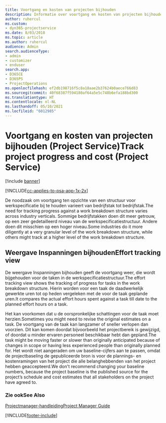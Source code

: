 ```yaml
---
title: Voortgang en kosten van projecten bijhouden
description: Informatie over voortgang en kosten van projecten bijhouden (Project Service)
author: ruhercul
ms.custom:
- dyn365-projectservice
ms.date: 8/03/2018
ms.topic: article
ms.author: ruhercul
audience: Admin
search.audienceType:
- admin
- customizer
- enduser
search.app:
- D365CE
- D365PS
- ProjectOperations
ms.openlocfilehash: ef2db198716f5c8a18aae2b37624b0aece766d83
ms.sourcegitcommit: 40f68387f594180af64a5e5c748b6efa188bd300
ms.translationtype: HT
ms.contentlocale: nl-NL
ms.lasthandoff: 05/10/2021
ms.locfileid: "6012985"
---
```

# <a name="track-project-progress-and-cost-project-service"></a><span data-ttu-id="ee7f1-103">Voortgang en kosten van projecten bijhouden (Project Service)</span><span class="sxs-lookup"><span data-stu-id="ee7f1-103">Track project progress and cost (Project Service)</span></span>

[!include [banner](../includes/psa-now-project-operations.md)]

[!INCLUDE[cc-applies-to-psa-app-1x-2x](../includes/cc-applies-to-psa-app-1x-2x.md)]

<span data-ttu-id="ee7f1-104">De noodzaak om voortgang ten opzichte van een structuur voor werkspecificatie bij te houden varieert van bedrijfstak tot bedrijfstak.</span><span class="sxs-lookup"><span data-stu-id="ee7f1-104">The need for tracking progress against a work breakdown structure varies across industry verticals.</span></span> <span data-ttu-id="ee7f1-105">Sommige bedrijfstakken doen dit meer getrouw, op een zeer gedetailleerd niveau van de werkspecificatiestructuur. Andere doen dit misschien op een hoger niveau.</span><span class="sxs-lookup"><span data-stu-id="ee7f1-105">Some industries do it more diligently at a very granular level of the work breakdown structure, while others might track at a higher level of the work breakdown structure.</span></span>  
  
## <a name="effort-tracking-view"></a><span data-ttu-id="ee7f1-106">Weergave Inspanningen bijhouden</span><span class="sxs-lookup"><span data-stu-id="ee7f1-106">Effort tracking view</span></span>  
<span data-ttu-id="ee7f1-107">De weergave Inspanningen bijhouden geeft de voortgang weer, die wordt bijgehouden voor de taken in de werkspecificatiestructuur.</span><span class="sxs-lookup"><span data-stu-id="ee7f1-107">The effort tracking view shows the tracking of progress for tasks in the work breakdown structure.</span></span> <span data-ttu-id="ee7f1-108">Hierin worden voor een taak de daadwerkelijk gewerkte uren tot op heden vergeleken met de voor de taak geplande uren.</span><span class="sxs-lookup"><span data-stu-id="ee7f1-108">It compares the actual effort hours spent against a task till date to the planned effort hours on a task.</span></span>  
  
<span data-ttu-id="ee7f1-109">Het kan voorkomen dat u de oorspronkelijke schattingen voor de taak moet herzien.</span><span class="sxs-lookup"><span data-stu-id="ee7f1-109">Sometimes you might need to revise the original estimates on a task.</span></span> <span data-ttu-id="ee7f1-110">De voortgang van de taak kan langzamer of sneller verlopen dan voorzien. Dit kan komen doordat bijvoorbeeld het projectbereik is gewijzigd, of doordat u minder ervaren personeel beschikbaar hebt dan gepland.</span><span class="sxs-lookup"><span data-stu-id="ee7f1-110">The task might be moving faster or slower than originally anticipated because of changes in scope or having less experienced people than originally planned for.</span></span> <span data-ttu-id="ee7f1-111">Het wordt niet aangeraden om uw baseline-cijfers aan te passen, omdat de projectbaseling de gepubliceerde bron is voor de plannings- en kostenramingen van het project die alle belanghebbenden van het project hebben geaccepteerd.</span><span class="sxs-lookup"><span data-stu-id="ee7f1-111">We don't recommend changing your baseline numbers, because the project baseline is the published source for the project’s schedule and cost estimates that all stakeholders on the project have agreed to.</span></span>  
  
### <a name="see-also"></a><span data-ttu-id="ee7f1-112">Zie ook</span><span class="sxs-lookup"><span data-stu-id="ee7f1-112">See Also</span></span>  
 [<span data-ttu-id="ee7f1-113">Projectmanager-handleiding</span><span class="sxs-lookup"><span data-stu-id="ee7f1-113">Project Manager Guide</span></span>](../psa/project-manager-guide.md)


[!INCLUDE[footer-include](../includes/footer-banner.md)]